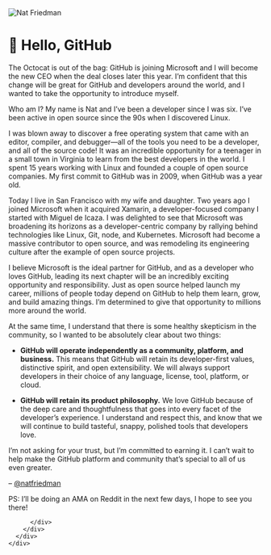<html>
  <head>
    <meta charset="utf-8">
    <meta name="viewport" content="width=device-width, initial-scale=1, shrink-to-fit=no">
    <link href="./index.css" rel="stylesheet">
    <!-- Begin Jekyll SEO tag v2.5.0 -->
<title>👋 Hello, GitHub | @natfriedman</title>
<meta name="generator" content="Jekyll v3.7.4" />
<meta property="og:title" content="👋 Hello, GitHub" />
<meta name="author" content="Nat Friedman" />
<meta property="og:locale" content="en_US" />
<meta name="description" content="@natfriedman" />
<meta property="og:description" content="@natfriedman" />
<link rel="canonical" href="https://nat.github.io/hello/" />
<meta property="og:url" content="https://nat.github.io/hello/" />
<meta property="og:site_name" content="👋 Hello, GitHub" />
<meta name="twitter:card" content="summary" />
<meta name="twitter:site" content="@natfriedman" />
<meta name="twitter:creator" content="@natfriedman" />
<script type="application/ld+json">
{"@type":"WebSite","url":"https://nat.github.io/hello/","headline":"👋 Hello, GitHub","name":"👋 Hello, GitHub","author":{"@type":"Person","name":"Nat Friedman"},"description":"@natfriedman","@context":"http://schema.org"}</script>
<!-- End Jekyll SEO tag -->

  </head>
  <body>
    <div class="container-lg py-6">
      <div class="clearfix gutter-md-spacious">
        <div class="float-left col-md-4">
          <img class="width-full" src="me.jpg" alt="Nat Friedman">
        </div>
        <div class="float-left col-md-8">
          <div class="markdown-body">
            <h1 id="-hello-github">👋 Hello, GitHub</h1>

<p>The Octocat is out of the bag: GitHub is joining Microsoft and I will become the new CEO when the deal closes later this year. I’m confident that this change will be great for GitHub and developers around the world, and I wanted to take the opportunity to introduce myself.</p>

<p>Who am I? My name is Nat and I’ve been a developer since I was six. I’ve been active in open source since the 90s when I discovered Linux.</p>

<p>I was blown away to discover a free operating system that came with an editor, compiler, and debugger—all of the tools you need to be a developer, and all of the source code! It was an incredible opportunity for a teenager in a small town in Virginia to learn from the best developers in the world. I spent 15 years working with Linux and founded a couple of open source companies. My first commit to GitHub was in 2009, when GitHub was a year old.</p>

<p>Today I live in San Francisco with my wife and daughter. Two years ago I joined Microsoft when it acquired Xamarin, a developer-focused company I started with Miguel de Icaza. I was delighted to see that Microsoft was broadening its horizons as a developer-centric company by rallying behind technologies like Linux, Git, node, and Kubernetes. Microsoft had become a massive contributor to open source, and was remodeling its engineering culture after the example of open source projects.</p>

<p>I believe Microsoft is the ideal partner for GitHub, and as a developer who loves GitHub, leading its next chapter will be an incredibly exciting opportunity and responsibility. Just as open source helped launch my career, millions of people today depend on GitHub to help them learn, grow, and build amazing things. I’m determined to give that opportunity to millions more around the world.</p>

<p>At the same time, I understand that there is some healthy skepticism in the community, so I wanted to be absolutely clear about two things:</p>

<ul>
  <li>
    <p><strong>GitHub will operate independently as a community, platform, and business.</strong> This means that GitHub will retain its developer-first values, distinctive spirit, and open extensibility. We will always support developers in their choice of any language, license, tool, platform, or cloud.</p>
  </li>
  <li>
    <p><strong>GitHub will retain its product philosophy.</strong> We love GitHub because of the deep care and thoughtfulness that goes into every facet of the developer’s experience. I understand and respect this, and know that we will continue to build tasteful, snappy, polished tools that developers love.</p>
  </li>
</ul>

<p>I’m not asking for your trust, but I’m committed to earning it. I can’t wait to help make the GitHub platform and community that’s special to all of us even greater.</p>

<p>– <a href="https://github.com/natfriedman">@natfriedman</a></p>

<p>PS: I’ll be doing an AMA on Reddit in the next few days, I hope to see you there!</p>

          </div>
        </div>
      </div>
    </div>
  </body>
</html>